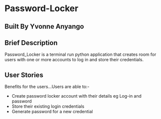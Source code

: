 # Password-Locker

## Built By Yvonne Anyango

## Brief Description
Password_Locker is a terminal run python application that creates room for users with one or more accounts to log in and store their credentials.

## User Stories
Benefits for the users...Users are able to:-
 * Create password locker account with their details eg Log-in and password
 * Store their existing login credentials 
 * Generate password for a new credential